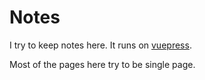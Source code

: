 
# Notes

I try to keep notes here. It runs on [vuepress](https://vuepress.vuejs.org/).

Most of the pages here try to be single page.
